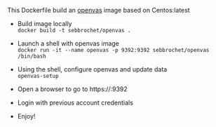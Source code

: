 This Dockerfile build an [openvas](http://www.openvas.org/) image based on Centos:latest

* Build image locally   
```docker build -t sebbrochet/openvas .```

* Launch a shell with openvas image   
```docker run -it --name openvas -p 9392:9392 sebbrochet/openvas /bin/bash```

* Using the shell, configure openvas and update data   
```openvas-setup```

* Open a browser to go to https://<DockerHostIP>:9392   

* Login with previous account credentials   

* Enjoy!   

